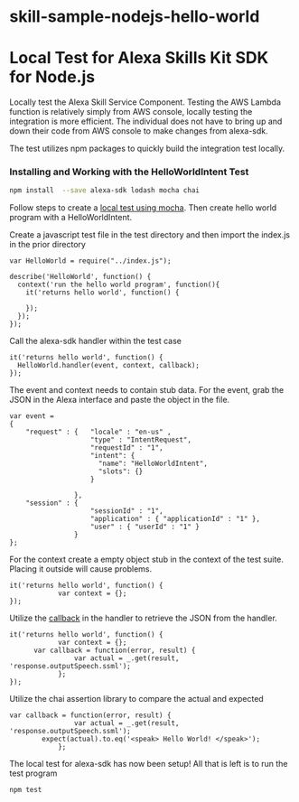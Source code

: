 # skill-sample-nodejs-hello-world

# Local Test for Alexa Skills Kit SDK for Node.js

Locally test the Alexa Skill Service Component.  Testing the AWS Lambda function is relatively simply from AWS console, locally testing the integration is more efficient.  The individual does not have to bring up and down their code from AWS console to make changes from alexa-sdk.

The test utilizes npm packages to quickly build the integration test locally.

### Installing and Working with the HelloWorldIntent Test

````bash
npm install  --save alexa-sdk lodash mocha chai
````

Follow steps to create a [local test using mocha](https://www.bignerdranch.com/blog/developing-alexa-skills-locally-with-nodejs-setting-up-your-local-environment/).  Then create hello world program with a HelloWorldIntent.

Create a javascript test file in the test directory and then import the index.js in the prior directory

````baselinetest
var HelloWorld = require("../index.js");

describe('HelloWorld', function() {
  context('run the hello world program', function(){
    it('returns hello world', function() {
    
    });
  });
});
````

Call the alexa-sdk handler within the test case

````handler
it('returns hello world', function() {
  HelloWorld.handler(event, context, callback);    
});
````

The event and context needs to contain stub data.  For the event, grab the JSON in the Alexa interface and paste the object in the file.

````eventStub
var event = 
{ 
	"request" : { 	"locale" : "en-us" ,
					"type" : "IntentRequest",
					"requestId" : "1",
					"intent": {
					  "name": "HelloWorldIntent",
					  "slots": {}
					}
					
				},
	"session" : {   
					"sessionId" : "1",
					"application" : { "applicationId" : "1" },
					"user" : { "userId" : "1" }
				}
};
````

For the context create a empty object stub in the context of the test suite.  Placing it outside will cause problems.

````contextStub
it('returns hello world', function() {
			var context = {};
});
````

Utilize the [callback](http://docs.aws.amazon.com/lambda/latest/dg/nodejs-prog-model-handler.html#nodejs-prog-model-handler-callback) in the handler to retrieve the JSON from the handler.

````callback
it('returns hello world', function() {
			var context = {};
      var callback = function(error, result) {
				var actual = _.get(result, 'response.outputSpeech.ssml'); 
			};
});
````

Utilize the chai assertion library to compare the actual and expected

```assertion
var callback = function(error, result) {
				var actual = _.get(result, 'response.outputSpeech.ssml'); 
        expect(actual).to.eq('<speak> Hello World! </speak>');
			};
````

The local test for alexa-sdk has now been setup!  All that is left is to run the test program

```run
npm test
```

